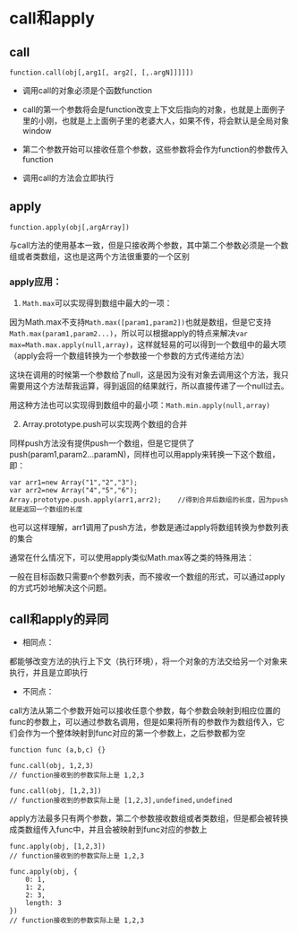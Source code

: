 #   call和apply

##  call

```
function.call(obj[,arg1[, arg2[, [,.argN]]]]])
```

*   调用call的对象必须是个函数function

*   call的第一个参数将会是function改变上下文后指向的对象，也就是上面例子里的小刚，也就是上上面例子里的老婆大人，如果不传，将会默认是全局对象window

*   第二个参数开始可以接收任意个参数，这些参数将会作为function的参数传入function

*   调用call的方法会立即执行

##  apply

```
function.apply(obj[,argArray])
```

与call方法的使用基本一致，但是只接收两个参数，其中第二个参数必须是一个数组或者类数组，这也是这两个方法很重要的一个区别

### apply应用：

1.  `Math.max`可以实现得到数组中最大的一项：

因为Math.max不支持`Math.max([param1,param2])`也就是数组，但是它支持`Math.max(param1,param2...)`，所以可以根据apply的特点来解决`var max=Math.max.apply(null,array)`，这样就轻易的可以得到一个数组中的最大项（apply会将一个数组转换为一个参数接一个参数的方式传递给方法）

这块在调用的时候第一个参数给了null，这是因为没有对象去调用这个方法，我只需要用这个方法帮我运算，得到返回的结果就行，所以直接传递了一个null过去。

用这种方法也可以实现得到数组中的最小项：`Math.min.apply(null,array)`

2.  Array.prototype.push可以实现两个数组的合并

同样push方法没有提供push一个数组，但是它提供了push(param1,param2...paramN)，同样也可以用apply来转换一下这个数组，即：

```
var arr1=new Array("1","2","3");
var arr2=new Array("4","5","6");
Array.prototype.push.apply(arr1,arr2);    //得到合并后数组的长度，因为push就是返回一个数组的长度
```

也可以这样理解，arr1调用了push方法，参数是通过apply将数组转换为参数列表的集合

通常在什么情况下，可以使用apply类似Math.max等之类的特殊用法：

一般在目标函数只需要n个参数列表，而不接收一个数组的形式，可以通过apply的方式巧妙地解决这个问题。

##  call和apply的异同

*   相同点：

都能够改变方法的执行上下文（执行环境），将一个对象的方法交给另一个对象来执行，并且是立即执行

*   不同点：

call方法从第二个参数开始可以接收任意个参数，每个参数会映射到相应位置的func的参数上，可以通过参数名调用，但是如果将所有的参数作为数组传入，它们会作为一个整体映射到func对应的第一个参数上，之后参数都为空

```
function func (a,b,c) {}

func.call(obj, 1,2,3)
// function接收到的参数实际上是 1,2,3

func.call(obj, [1,2,3])
// function接收到的参数实际上是 [1,2,3],undefined,undefined
```

apply方法最多只有两个参数，第二个参数接收数组或者类数组，但是都会被转换成类数组传入func中，并且会被映射到func对应的参数上

```
func.apply(obj, [1,2,3])
// function接收到的参数实际上是 1,2,3

func.apply(obj, {
    0: 1,
    1: 2,
    2: 3,
    length: 3
})
// function接收到的参数实际上是 1,2,3
```
